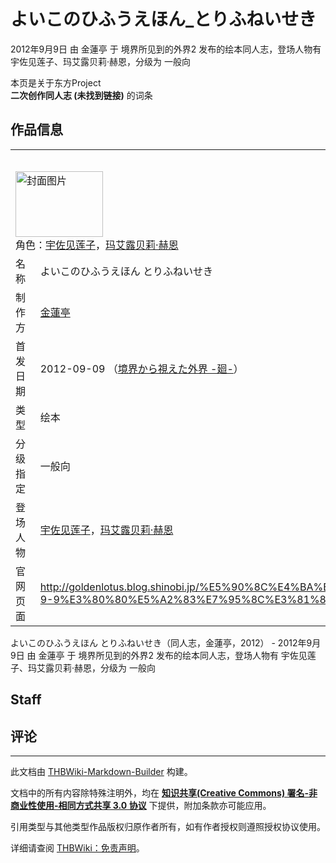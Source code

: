 # よいこのひふうえほん_とりふねいせき

<!-- source html: G:\repos\THBWiki-Markdown-Builder\THBWikiMarkdown\Temp\main\a\ab\ns0%3A%E3%82%88%E3%81%84%E3%81%93%E3%81%AE%E3%81%B2%E3%81%B5%E3%81%86%E3%81%88%E3%81%BB%E3%82%93_%E3%81%A8%E3%82%8A%E3%81%B5%E3%81%AD%E3%81%84%E3%81%9B%E3%81%8D.html -->

2012年9月9日 由 金蓮亭 于 境界所见到的外界2 发布的绘本同人志，登场人物有 宇佐见莲子、玛艾露贝莉·赫恩，分级为 一般向

本页是关于东方Project  
 **二次创作同人志 (未找到链接)** 的词条

## 作品信息

<table><tbody><tr><th colspan="3">基本信息</th></tr><tr><td class="cover-artwork-mobile" colspan="2"><a href="./文件-よいこのひふうえほん_とりふねいせき封面.jpg.md" class="image" title="封面图片"><img alt="封面图片" src="https://upload.thwiki.cc/thumb/2/2b/%E3%82%88%E3%81%84%E3%81%93%E3%81%AE%E3%81%B2%E3%81%B5%E3%81%86%E3%81%88%E3%81%BB%E3%82%93_%E3%81%A8%E3%82%8A%E3%81%B5%E3%81%AD%E3%81%84%E3%81%9B%E3%81%8D%E5%B0%81%E9%9D%A2.jpg/140px-%E3%82%88%E3%81%84%E3%81%93%E3%81%AE%E3%81%B2%E3%81%B5%E3%81%86%E3%81%88%E3%81%BB%E3%82%93_%E3%81%A8%E3%82%8A%E3%81%B5%E3%81%AD%E3%81%84%E3%81%9B%E3%81%8D%E5%B0%81%E9%9D%A2.jpg" decoding="async" loading="lazy" width="140" height="105" srcset="https://upload.thwiki.cc/thumb/2/2b/%E3%82%88%E3%81%84%E3%81%93%E3%81%AE%E3%81%B2%E3%81%B5%E3%81%86%E3%81%88%E3%81%BB%E3%82%93_%E3%81%A8%E3%82%8A%E3%81%B5%E3%81%AD%E3%81%84%E3%81%9B%E3%81%8D%E5%B0%81%E9%9D%A2.jpg/210px-%E3%82%88%E3%81%84%E3%81%93%E3%81%AE%E3%81%B2%E3%81%B5%E3%81%86%E3%81%88%E3%81%BB%E3%82%93_%E3%81%A8%E3%82%8A%E3%81%B5%E3%81%AD%E3%81%84%E3%81%9B%E3%81%8D%E5%B0%81%E9%9D%A2.jpg 1.5x, https://upload.thwiki.cc/thumb/2/2b/%E3%82%88%E3%81%84%E3%81%93%E3%81%AE%E3%81%B2%E3%81%B5%E3%81%86%E3%81%88%E3%81%BB%E3%82%93_%E3%81%A8%E3%82%8A%E3%81%B5%E3%81%AD%E3%81%84%E3%81%9B%E3%81%8D%E5%B0%81%E9%9D%A2.jpg/280px-%E3%82%88%E3%81%84%E3%81%93%E3%81%AE%E3%81%B2%E3%81%B5%E3%81%86%E3%81%88%E3%81%BB%E3%82%93_%E3%81%A8%E3%82%8A%E3%81%B5%E3%81%AD%E3%81%84%E3%81%9B%E3%81%8D%E5%B0%81%E9%9D%A2.jpg 2x" data-file-width="3264" data-file-height="2448"></a><div class="cover-char">角色：<a href="./宇佐见莲子.md" title="宇佐见莲子">宇佐见莲子</a>，<a href="./玛艾露贝莉·赫恩.md" title="玛艾露贝莉·赫恩">玛艾露贝莉·赫恩</a></div></td>
</tr><tr><td class="label">名称</td><td colspan="2"> よいこのひふうえほん とりふねいせき </td></tr><tr><td class="label">制作方</td><td><a href="./金蓮亭.md" title="金蓮亭">金蓮亭</a></td><td class="cover-artwork" rowspan="5" style="min-width:140px;"><a href="./文件-よいこのひふうえほん_とりふねいせき封面.jpg.md" class="image" title="封面图片"><img alt="封面图片" src="https://upload.thwiki.cc/thumb/2/2b/%E3%82%88%E3%81%84%E3%81%93%E3%81%AE%E3%81%B2%E3%81%B5%E3%81%86%E3%81%88%E3%81%BB%E3%82%93_%E3%81%A8%E3%82%8A%E3%81%B5%E3%81%AD%E3%81%84%E3%81%9B%E3%81%8D%E5%B0%81%E9%9D%A2.jpg/140px-%E3%82%88%E3%81%84%E3%81%93%E3%81%AE%E3%81%B2%E3%81%B5%E3%81%86%E3%81%88%E3%81%BB%E3%82%93_%E3%81%A8%E3%82%8A%E3%81%B5%E3%81%AD%E3%81%84%E3%81%9B%E3%81%8D%E5%B0%81%E9%9D%A2.jpg" decoding="async" loading="lazy" width="140" height="105" srcset="https://upload.thwiki.cc/thumb/2/2b/%E3%82%88%E3%81%84%E3%81%93%E3%81%AE%E3%81%B2%E3%81%B5%E3%81%86%E3%81%88%E3%81%BB%E3%82%93_%E3%81%A8%E3%82%8A%E3%81%B5%E3%81%AD%E3%81%84%E3%81%9B%E3%81%8D%E5%B0%81%E9%9D%A2.jpg/210px-%E3%82%88%E3%81%84%E3%81%93%E3%81%AE%E3%81%B2%E3%81%B5%E3%81%86%E3%81%88%E3%81%BB%E3%82%93_%E3%81%A8%E3%82%8A%E3%81%B5%E3%81%AD%E3%81%84%E3%81%9B%E3%81%8D%E5%B0%81%E9%9D%A2.jpg 1.5x, https://upload.thwiki.cc/thumb/2/2b/%E3%82%88%E3%81%84%E3%81%93%E3%81%AE%E3%81%B2%E3%81%B5%E3%81%86%E3%81%88%E3%81%BB%E3%82%93_%E3%81%A8%E3%82%8A%E3%81%B5%E3%81%AD%E3%81%84%E3%81%9B%E3%81%8D%E5%B0%81%E9%9D%A2.jpg/280px-%E3%82%88%E3%81%84%E3%81%93%E3%81%AE%E3%81%B2%E3%81%B5%E3%81%86%E3%81%88%E3%81%BB%E3%82%93_%E3%81%A8%E3%82%8A%E3%81%B5%E3%81%AD%E3%81%84%E3%81%9B%E3%81%8D%E5%B0%81%E9%9D%A2.jpg 2x" data-file-width="3264" data-file-height="2448"></a><div class="cover-char">角色：<a href="./宇佐见莲子.md" title="宇佐见莲子">宇佐见莲子</a>，<a href="./玛艾露贝莉·赫恩.md" title="玛艾露贝莉·赫恩">玛艾露贝莉·赫恩</a></div></td>
</tr><tr><td class="label">首发日期</td><td>2012-09-09&#160;（<a href="/展会作品列表?e=%E5%A2%83%E7%95%8C%E6%89%80%E8%A7%81%E5%88%B0%E7%9A%84%E5%A4%96%E7%95%8C%232">境界から視えた外界 -廻-</a>）</td></tr><tr><td class="label">类型</td><td>绘本</td></tr><tr><td class="label">分级指定</td><td>一般向</td></tr><tr><td class="label">登场人物</td><td><a href="./宇佐见莲子.md" title="宇佐见莲子">宇佐见莲子</a>，<a href="./玛艾露贝莉·赫恩.md" title="玛艾露贝莉·赫恩">玛艾露贝莉·赫恩</a></td></tr>
<tr><td class="label">官网页面</td><td colspan="2"><a rel="nofollow" class="external free" href="http://goldenlotus.blog.shinobi.jp/同人/【イベント情報.】2012-9-9　境界から視えた外界-廻-　">http://goldenlotus.blog.shinobi.jp/%E5%90%8C%E4%BA%BA/%E3%80%90%E3%82%A4%E3%83%99%E3%83%B3%E3%83%88%E6%83%85%E5%A0%B1.%E3%80%912012-9-9%E3%80%80%E5%A2%83%E7%95%8C%E3%81%8B%E3%82%89%E8%A6%96%E3%81%88%E3%81%9F%E5%A4%96%E7%95%8C-%E5%BB%BB-%E3%80%80</a></td></tr></tbody></table>

よいこのひふうえほん とりふねいせき（同人志，金蓮亭，2012） - 2012年9月9日 由 金蓮亭 于 境界所见到的外界2 发布的绘本同人志，登场人物有 宇佐见莲子、玛艾露贝莉·赫恩，分级为 一般向

## Staff

## 评论




---

此文档由 [THBWiki-Markdown-Builder](https://github.com/Delsin-Yu/THBWiki-Markdown-Builder) 构建。

文档中的所有内容除特殊注明外，均在 [**知识共享(Creative Commons) 署名-非商业性使用-相同方式共享 3.0 协议**](https://creativecommons.org/licenses/by-sa/3.0/deed.zh-hans) 下提供，附加条款亦可能应用。

引用类型与其他类型作品版权归原作者所有，如有作者授权则遵照授权协议使用。

详细请查阅 [THBWiki：免责声明](https://thbwiki.cc/THBWiki:%E5%85%8D%E8%B4%A3%E5%A3%B0%E6%98%8E)。

